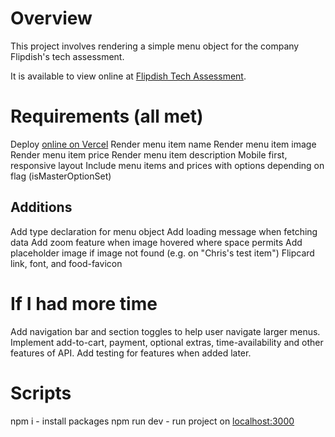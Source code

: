# Overview

This project involves rendering a simple menu object for the company Flipdish's tech assessment.

It is available to view online at [Flipdish Tech Assessment](https://flipdish-tech-assessment.vercel.app/).

# Requirements (all met)

Deploy [online on Vercel](https://flipdish-tech-assessment.vercel.app/)
Render menu item name
Render menu item image
Render menu item price
Render menu item description
Mobile first, responsive layout
Include menu items and prices with options depending on flag (isMasterOptionSet)

## Additions

Add type declaration for menu object
Add loading message when fetching data
Add zoom feature when image hovered where space permits
Add placeholder image if image not found (e.g. on "Chris's test item")
Flipcard link, font, and food-favicon

# If I had more time

Add navigation bar and section toggles to help user navigate larger menus.
Implement add-to-cart, payment, optional extras, time-availability and other features of API.
Add testing for features when added later.

# Scripts

npm i - install packages
npm run dev - run project on [localhost:3000](http://localhost:3000/)

